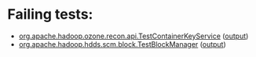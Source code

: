 # Failing tests: 

 * [org.apache.hadoop.ozone.recon.api.TestContainerKeyService](/tmp/log/pr/pr-hdds-2166-kpqck/unit/workdir/hadoop-ozone/recon/org.apache.hadoop.ozone.recon.api.TestContainerKeyService.txt) ([output](/tmp/log/pr/pr-hdds-2166-kpqck/unit/workdir/hadoop-ozone/recon/org.apache.hadoop.ozone.recon.api.TestContainerKeyService-output.txt/))
 * [org.apache.hadoop.hdds.scm.block.TestBlockManager](/tmp/log/pr/pr-hdds-2166-kpqck/unit/workdir/hadoop-hdds/server-scm/org.apache.hadoop.hdds.scm.block.TestBlockManager.txt) ([output](/tmp/log/pr/pr-hdds-2166-kpqck/unit/workdir/hadoop-hdds/server-scm/org.apache.hadoop.hdds.scm.block.TestBlockManager-output.txt/))
